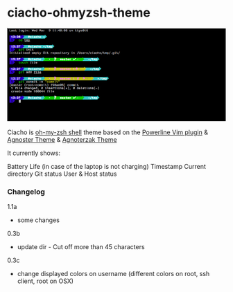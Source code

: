 # ciacho-ohmyzsh-theme


<p align=center>
	<img src="./ciacho-zsh-theme.png" alt="Ciacho ZSH THEME" />
</p>


Ciacho is [oh-my-zsh shell](https://github.com/robbyrussell/oh-my-zsh) theme based on the [Powerline Vim plugin](https://github.com/Lokaltog/vim-powerline) & [Agnoster Theme](https://gist.github.com/agnoster/3712874) & [Agnoterzak Theme](https://github.com/zakaziko99/agnosterzak-ohmyzsh-theme)


It currently shows:

Battery Life (in case of the laptop is not charging)
Timestamp
Current directory
Git status
User & Host status

### Changelog

1.1a 
 - some changes

0.3b
 - update dir - Cut off more than 45 characters

0.3c
 - change displayed colors on username (different colors on root, ssh
   client, root on OSX)

